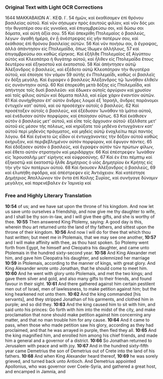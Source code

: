 ### Original Text with Light OCR Corrections

1644                                ΜΑΚΚΑΒΑΙΩΝ Α΄.                                ΚΕΦ. Ι΄.
54 ἡμῶν, καὶ ἐκαθίσαμεν ἐπὶ θρόνου βασιλείας αὐτοῦ. Καὶ νῦν σήσωμεν πρὸς ἑαυτοὺς φιλίαν, καὶ νῦν δός μοι τὴν θυγατέρα σου εἰς γυναῖκα, καὶ ἐπιγαμβρεύσω σοι, καὶ δώσω σοι δόματα, καὶ αὐτὴ ἀξία σου.
55 Καὶ ἀπεκρίθη Πτολεμαῖος ὁ βασιλεύς, λέγων· ἀγαθὴ ἡμέρα, ἐν ᾗ ἀνέστρεψας εἰς γῆν πατέρων σου, καὶ ἐκάθισας ἐπὶ θρόνου βασιλείας αὐτῶν.
56 Καὶ νῦν ποιήσω σοι, ἃ ἔγραψας, ἀλλὰ ἀπάντησον εἰς Πτολεμαΐδα, ὅπως ἴδωμεν ἀλλήλους,
57 καὶ ἐπιγαμβρεύσω σοι καθὼς εἴρηκας. Καὶ ἐξῆλθε Πτολεμαῖος ἐξ Αἰγύπτου αὐτὸς καὶ Κλεοπάτρα ἡ θυγάτηρ αὐτοῦ, καὶ ἦλθεν εἰς Πτολεμαΐδα ἔτους δευτέρου καὶ ἑξηκοστοῦ καὶ ἑκατοστοῦ.
58 Καὶ ἀπήντησεν αὐτῷ Ἀλέξανδρος ὁ βασιλεύς, καὶ ἐξέδοτο αὐτῷ Κλεοπάτραν τὴν θυγατέρα αὐτοῦ, καὶ ἐποίησε τὸν γάμον
59 αὐτῆς ἐν Πτολεμαΐδι, καθὼς οἱ βασιλεῖς ἐν δόξῃ μεγάλῃ. Καὶ ἔγραψεν ὁ βασιλεὺς Ἀλέξανδρος τῷ Ἰωνάθαν ἐλθεῖν εἰς συνάντησιν αὐτῷ.
60 Καὶ ἐπορεύθη μετὰ δόξης εἰς Πτολεμαΐδα, καὶ ἀπήντησε τοῖς δυσὶ βασιλεῦσι· καὶ ἔδωκεν αὐτοῖς ἀργύριον καὶ χρυσίον καὶ τοῖς φίλοις αὐτῶν καὶ δόματα πολλά, καὶ εὗρε χάριν ἐναντίον αὐτῶν.
61 Καὶ συνήχθησαν ἐπ’ αὐτὸν ἄνδρες λοιμοὶ ἐξ Ἰσραήλ, ἄνδρες παράνομοι ἐντυχεῖν κατ’ αὐτοῦ, καὶ οὐ προσέσχεν αὐτοῖς ὁ βασιλεύς.
62 Καὶ προσέταξεν αὐτοῖς ὁ βασιλεύς, καὶ ἐξέδυσαν Ἰωνάθαν τὰ ἱμάτια αὐτοῦ, καὶ ἐνέδυσαν αὐτὸν πορφύραν, καὶ ἐποίησαν οὕτως.
63 Καὶ ἐκάθισεν αὐτὸν ὁ βασιλεὺς μετ’ αὐτοῦ, καὶ εἶπε τοῖς ἄρχουσιν αὐτοῦ· ἐξέλθατε μετ’ αὐτοῦ εἰς μέσον τῆς πόλεως, καὶ κηρύξατε τοῦ μηδένα ἐντυγχάνειν κατ’ αὐτοῦ περὶ μηδενὸς πράγματος, καὶ μηδεὶς αὐτῷ ἐνοχλείτω περὶ παντὸς λόγου.
64 Καὶ ἐγένετο ὡς εἶδον οἱ ἐντυγχάνοντες τὴν δόξαν αὐτοῦ καθὼς ἐκήρυξαν, καὶ περιβεβλημένον αὐτὸν πορφύραν, καὶ ἔφυγον πάντες.
65 Καὶ ἐδόξασεν αὐτὸν ὁ βασιλεύς, καὶ ἔγραψεν αὐτὸν τῶν πρώτων φίλων, καὶ ἔθετο αὐτὸν στρατηγὸν καὶ μεριδάρχην.
66 Καὶ ἐπέστρεψεν Ἰωνάθαν εἰς Ἱερουσαλήμ μετ’ εἰρήνης καὶ εὐφροσύνης.
67 Καὶ ἐν ἔτει πέμπτῳ καὶ ἑξηκοστῷ καὶ ἑκατοστῷ ἦλθε Δημήτριος ὁ υἱὸς Δημητρίου ἐκ Κρήτης εἰς τὴν γῆν τῶν πατέρων αὐτοῦ.
68 Καὶ ἤκουσεν Ἀλέξανδρος ὁ βασιλεύς,
69 καὶ ἐλυπήθη σφόδρα, καὶ ἀπέστρεψεν εἰς Ἀντιόχειαν. Καὶ κατέστησε Δημήτριος Ἀπολλώνιον τὸν ὄντα ἐπὶ Κοίλης Συρίας, καὶ συνήγαγε δύναμιν μεγάλην, καὶ παρενέβαλεν ἐν Ἰαμνείᾳ καὶ

### Free and Highly Literary Translation

**10:54** of us; and we have sat upon the throne of his kingdom. And now let us save unto ourselves a friendship, and now give me thy daughter to wife, and I shall be thy son-in-law, and I will give thee gifts, and she is worthy of thee.
**10:55** Then answered King Ptolemy, saying: A good day is this, wherein thou art returned unto the land of thy fathers, and sittest upon the throne of their kingdom.
**10:56** And now I will do for thee that which thou hast written; but meet me in Ptolemais, that we may see one another,
**10:57** and I will make affinity with thee, as thou hast spoken. So Ptolemy went forth from Egypt, he himself and Cleopatra his daughter, and came unto Ptolemais in the hundred sixty-second year.
**10:58** And King Alexander met him, and gave him Cleopatra his daughter, and solemnized her marriage
**10:59** in Ptolemais, according to the manner of kings, with great glory. And King Alexander wrote unto Jonathan, that he should come to meet him.
**10:60** And he went with glory unto Ptolemais, and met the two kings; and gave them silver and gold, and also many gifts to their friends, and found favour in their sight.
**10:61** And there gathered against him certain pestilent men out of Israel, men of lawlessness, to make petition against him; but the king hearkened not unto them.
**10:62** And the king commanded [his servants], and they stripped Jonathan of his garments, and clothed him in purple; and so did they.
**10:63** And the king caused him to sit with him, and said unto his princes: Go forth with him into the midst of the city, and make proclamation that none should make petition against him concerning any matter, and that no man trouble him for any cause.
**10:64** And it came to pass, when those who made petition saw his glory, according as they had proclaimed, and that he was arrayed in purple, then fled they all.
**10:65** And the king magnified him, and enrolled him among his chief friends, and made him a general and a governor of a district.
**10:66** So Jonathan returned to Jerusalem with peace and with joy.
**10:67** And in the hundred sixty-fifth year came Demetrius the son of Demetrius out of Crete into the land of his fathers.
**10:68** And when King Alexander heard thereof,
**10:69** he was sorely grieved, and turned back unto Antioch. And Demetrius appointed Apollonius, who was governor over Coele-Syria, and gathered a great host, and encamped in Jamnia, and
